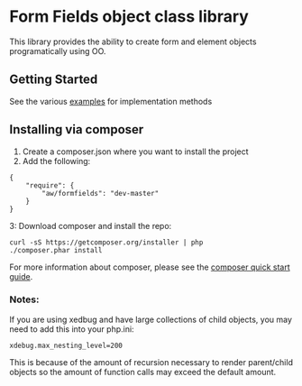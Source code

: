 # Form Fields object class library

This library provides the ability to create form and element objects programatically using OO.

## Getting Started
See the various [examples](https://github.com/alexwyett/aw-form-fields/tree/master/examples) for implementation methods

## Installing via composer
1. Create a composer.json where you want to install the project
2. Add the following:

```
{
	"require": {
		"aw/formfields": "dev-master"	
	}
}
```
3: Download composer and install the repo:

```
curl -sS https://getcomposer.org/installer | php
./composer.phar install
```

For more information about composer, please see the [composer quick start guide](https://getcomposer.org/doc/00-intro.md).


### Notes:

If you are using xedbug and have large collections of child objects, you may need to add this into your php.ini:

`
xdebug.max_nesting_level=200
`

This is because of the amount of recursion necessary to render parent/child objects so the amount of function calls may exceed the default amount.
